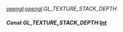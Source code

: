 _[opengl](../../modules/opengl/opengl-module.md):[opengl](../../modules/opengl/opengl-module.md).GL\_TEXTURE\_STACK\_DEPTH_
##### Const GL\_TEXTURE\_STACK\_DEPTH:[Int](../../modules/wonkey/wonkey-types-int.md)
